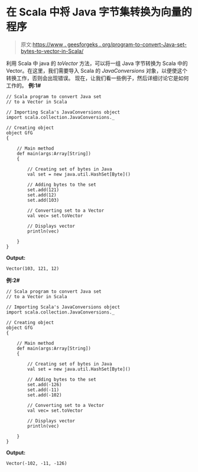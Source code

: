 # 在 Scala 中将 Java 字节集转换为向量的程序

> 原文:[https://www . geesforgeks . org/program-to-convert-Java-set-bytes-to-vector-in-Scala/](https://www.geeksforgeeks.org/program-to-convert-java-set-of-bytes-to-a-vector-in-scala/)

利用 Scala 中 java 的 *toVector* 方法，可以将一组 Java 字节转换为 Scala 中的 Vector。在这里，我们需要导入 Scala 的 *JavaConversions* 对象，以便使这个转换工作，否则会出现错误。
现在，让我们看一些例子，然后详细讨论它是如何工作的。
**例:1#**

```
// Scala program to convert Java set
// to a Vector in Scala

// Importing Scala's JavaConversions object
import scala.collection.JavaConversions._

// Creating object
object GfG
{ 

    // Main method
    def main(args:Array[String])
    {

        // Creating set of bytes in Java
        val set = new java.util.HashSet[Byte]()

        // Adding bytes to the set
        set.add(121)
        set.add(12)
        set.add(103)

        // Converting set to a Vector 
        val vec= set.toVector

        // Displays vector
        println(vec)

    }
}
```

**Output:**

```
Vector(103, 121, 12)

```

**例:2#**

```
// Scala program to convert Java set
// to a Vector in Scala

// Importing Scala's JavaConversions object
import scala.collection.JavaConversions._

// Creating object
object GfG
{ 

    // Main method
    def main(args:Array[String])
    {

        // Creating set of bytes in Java
        val set = new java.util.HashSet[Byte]()

        // Adding bytes to the set
        set.add(-126)
        set.add(-11)
        set.add(-102)

        // Converting set to a Vector 
        val vec= set.toVector

        // Displays vector
        println(vec)

    }
}
```

**Output:**

```
Vector(-102, -11, -126)

```